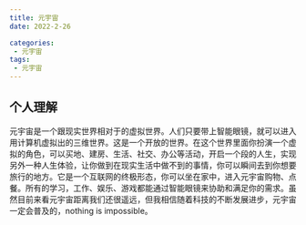 ```yaml
---
title: 元宇宙
date: 2022-2-26

categories: 
 - 元宇宙
tags: 
 - 元宇宙
---
```


## 个人理解

元宇宙是一个跟现实世界相对于的虚拟世界。人们只要带上智能眼镜，就可以进入用计算机虚拟出的三维世界。这是一个开放的世界。在这个世界里面你扮演一个虚拟的角色，可以买地、建房、生活、社交、办公等活动，开启一个段的人生，实现另外一种人生体验，让你做到在现实生活中做不到的事情，你可以瞬间去到你想要旅行的地方。它是一个互联网的终极形态，你可以坐在家中，进入元宇宙购物、点餐。所有的学习，工作、娱乐、游戏都能通过智能眼镜来协助和满足你的需求。虽然目前来看元宇宙距离我们还很遥远，但我相信随着科技的不断发展进步，元宇宙一定会普及的，nothing is impossible。